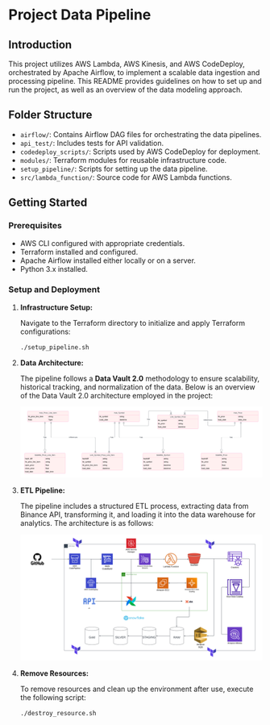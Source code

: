 
# Project Data Pipeline

## Introduction

This project utilizes AWS Lambda, AWS Kinesis, and AWS CodeDeploy, orchestrated by Apache Airflow, to implement a scalable data ingestion and processing pipeline. This README provides guidelines on how to set up and run the project, as well as an overview of the data modeling approach.

## Folder Structure

- `airflow/`: Contains Airflow DAG files for orchestrating the data pipelines.
- `api_test/`: Includes tests for API validation.
- `codedeploy_scripts/`: Scripts used by AWS CodeDeploy for deployment.
- `modules/`: Terraform modules for reusable infrastructure code.
- `setup_pipeline/`: Scripts for setting up the data pipeline.
- `src/lambda_function/`: Source code for AWS Lambda functions.

## Getting Started

### Prerequisites

- AWS CLI configured with appropriate credentials.
- Terraform installed and configured.
- Apache Airflow installed either locally or on a server.
- Python 3.x installed.

### Setup and Deployment

1. **Infrastructure Setup:**

   Navigate to the Terraform directory to initialize and apply Terraform configurations:

   ```bash
   ./setup_pipeline.sh
   ```

2. **Data Architecture:**

   The pipeline follows a **Data Vault 2.0** methodology to ensure scalability, historical tracking, and normalization of the data. Below is an overview of the Data Vault 2.0 architecture employed in the project:

   ![Data Vault 2.0 Architecture](architecture/data_vault_2_0.png)

3. **ETL Pipeline:**

   The pipeline includes a structured ETL process, extracting data from Binance API, transforming it, and loading it into the data warehouse for analytics. The architecture is as follows:

   ![ETL Pipeline Architecture](architecture/ETL_architecture.png)

4. **Remove Resources:**

   To remove resources and clean up the environment after use, execute the following script:

   ```bash
   ./destroy_resource.sh
   ```
